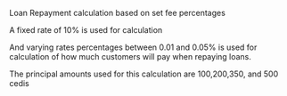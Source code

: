 Loan Repayment calculation based on set fee percentages

A fixed rate of 10% is used for calculation

And varying rates percentages between 0.01 and 0.05% is used for calculation of how much customers will pay when repaying loans.

The principal amounts used for this calculation are 100,200,350, and 500 cedis
